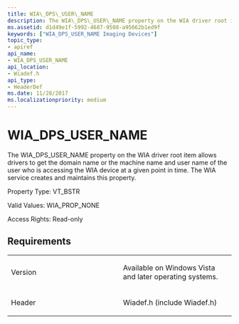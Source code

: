 ```yaml
---
title: WIA\_DPS\_USER\_NAME
description: The WIA\_DPS\_USER\_NAME property on the WIA driver root item allows drivers to get the domain name or the machine name and user name of the user who is accessing the WIA device at a given point in time. The WIA service creates and maintains this property.
ms.assetid: d1d49e1f-5992-4687-9508-a95662b1ed9f
keywords: ["WIA_DPS_USER_NAME Imaging Devices"]
topic_type:
- apiref
api_name:
- WIA_DPS_USER_NAME
api_location:
- Wiadef.h
api_type:
- HeaderDef
ms.date: 11/28/2017
ms.localizationpriority: medium
---
```


# WIA\_DPS\_USER\_NAME


The WIA\_DPS\_USER\_NAME property on the WIA driver root item allows drivers to get the domain name or the machine name and user name of the user who is accessing the WIA device at a given point in time. The WIA service creates and maintains this property.

Property Type: VT\_BSTR

Valid Values: WIA\_PROP\_NONE

Access Rights: Read-only

Requirements
------------

<table>
<colgroup>
<col width="50%" />
<col width="50%" />
</colgroup>
<tbody>
<tr class="odd">
<td><p>Version</p></td>
<td><p>Available on Windows Vista and later operating systems.</p></td>
</tr>
<tr class="even">
<td><p>Header</p></td>
<td>Wiadef.h (include Wiadef.h)</td>
</tr>
</tbody>
</table>

 

 





